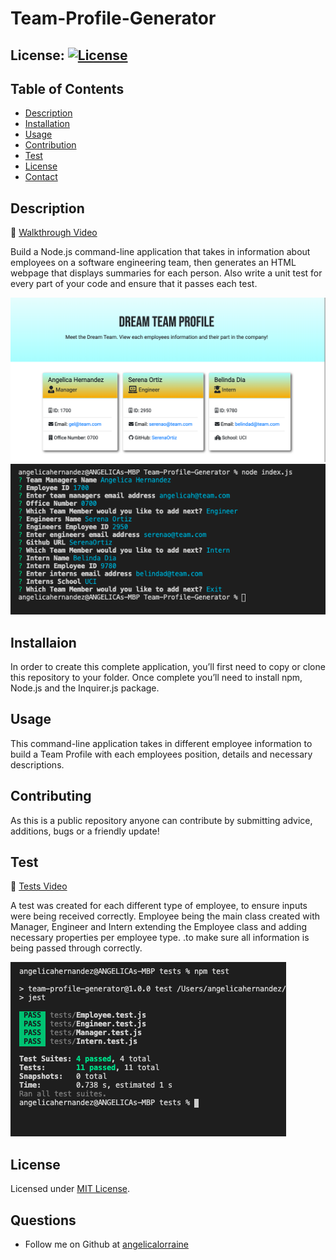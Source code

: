 # Team-Profile-Generator

## License: [![License](https://img.shields.io/badge/License-MIT-yellow.svg)](https://opensource.org/licenses/MIT)

## Table of Contents

- [Description](#description)
- [Installation](#installation)
- [Usage](#usage)
- [Contribution](#contribution)
- [Test](#test)
- [License](#license)
- [Contact](#questions)

## Description

🎥 [Walkthrough Video](https://drive.google.com/file/d/1uXkS0te4fHCOxFoZfms_QxHPrUuKBN6K/view?usp=sharing)

Build a Node.js command-line application that takes in information about employees on a software engineering team, then generates an HTML webpage that displays summaries for each person. Also write a unit test for every part of your code and ensure that it passes each test.

![Team Profile Results](assets/Team-Profile.png)
![Team Profile Command Line Prompt](assets/Team-Generator-Prompt.png)

## Installaion

In order to create this complete application, you’ll first need to copy or clone this repository to your folder. Once complete you’ll need to install npm, Node.js and the Inquirer.js package.

## Usage

This command-line application takes in different employee information to build a Team Profile with each employees position, details and necessary descriptions.

## Contributing

As this is a public repository anyone can contribute by submitting advice, additions, bugs or a friendly update!

## Test

🎥 [Tests Video](https://drive.google.com/file/d/1o5gDrVF3Pl3TsjBimkuuE1poD_SEIO-d/view?usp=sharing)

A test was created for each different type of employee, to ensure inputs were being received correctly. Employee being the main class created with Manager, Engineer and Intern extending the Employee class and adding necessary properties per employee type. .to make sure all information is being passed through correctly.

![Team Tests](assets/Team-Generator-Tests.png)

## License

Licensed under [MIT License](https://spdx.org/licenses/MIT.html).

## Questions

- Follow me on Github at [angelicalorraine](http://github.com/angelicalorraine)

